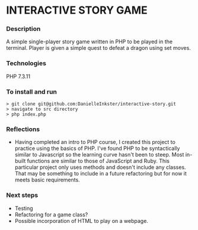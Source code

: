 # INTERACTIVE STORY GAME #

### Description ###

A simple single-player story game written in PHP to be played in the terminal. Player is given a simple quest to defeat a dragon using set moves. 

### Technologies ###
PHP 7.3.11

### To install and run ###
```
> git clone git@github.com:DanielleInkster/interactive-story.git
> navigate to src directory
> php index.php
```

### Reflections ###

- Having completed an intro to PHP course, I created this project to practice using the basics of PHP. I've found PHP to be syntactically
similar to Javascript so the learning curve hasn't been to steep. Most in-built functions are similar to those of JavaScript and Ruby.   This particular project only uses methods and doesn't include any classes. That may be something to include in a future refactoring but for now it meets basic requirements. 

### Next steps ###
- Testing
- Refactoring for a game class?
- Possible incorporation of HTML to play on a webpage.








